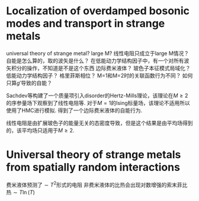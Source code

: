 # Localization of overdamped bosonic modes and transport in strange metals
universal theory of strange metal?
large M? 线性电阻只成立于large M情况？
自能是怎么算的，取的波矢是什么？
在低能动力学结构因子中，有一个对所有波矢积分的操作，不知道是不是这个东西
边际费米液体？
玻色子本征模式局域化？
低能动力学结构因子？
格里菲斯相位？
M=1和M=2时的关联函数行为不同？
如何只算$g'$导致的自能？

Sachdev等构建了一个质量项引入disorder的Hertz-Mills理论，该理论在$M \ge 2$的序参量场下观察到了线性电阻等. 对于$M = 1$的Ising标量场，该理论不适用所以使用了HMC进行模拟. 得到了一个边际费米液体的自能行为. 

线性电阻是由扩展玻色子的能量无关的态密度导致，但是这个结果是由平均场得到的，该平均场只适用于$M \ge 2$.


# Universal theory of strange metals from spatially random interactions
费米液体预测了$\sim T^2$形式的电阻
非费米液体的比热会出现对数增强的索末菲比热$\sim T\ln(T)$
